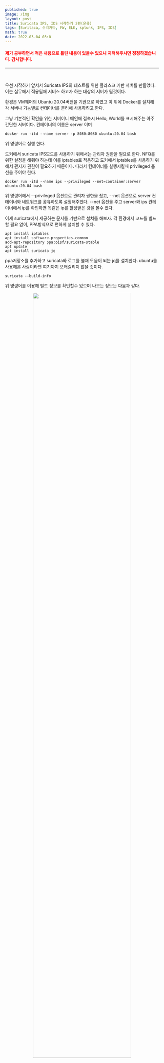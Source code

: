 ```yaml
---
published: true
image: /img
layout: post
title: Suricata IPS, IDS 시작하기 2편(운용)
tags: [Suritaca, 수리카타, FW, ELK, splunk, IPS, IDS]
math: true
date: 2022-03-04 03:0
---
```


<h4 style="color:red">제가 공부하면서 적은 내용으로 틀린 내용이 있을수 있으니 지적해주시면 정정하겠습니다. 감사합니다.</h4><hr><br>

우선 시작하기 앞서서 Suricata IPS의 테스트를 위한 플라스크 기반 서버를 만들었다. 이는 실무에서 적용될때 서비스 하고자 하는 대상의 서버가 될것이다.

환경은 VM웨어의 Ubuntu 20.04버전을 기반으로 하였고 이 위에 Docker를 설치해 각 서버나 기능별로 컨테이너를 분리해 사용하려고 한다.

그냥 기본적인 확인을 위한 서버이니 메인에 접속시 Hello, World를 표시해주는 아주 간단한 서버이다. 컨테이너의 이름은 server 이며 

```shell
docker run -itd --name server -p 8080:8080 ubuntu:20.04 bash
```
위 명령어로 실행 한다.


도커에서 suricata IPS모드를 사용하기 위해서는 관리자 권한을 필요로 한다. NFQ를 위한 설정을 해줘야 하는데 이를 iptables로 적용하고 도커에서 iptables를 사용하기 위해서 관지자 권한이 필요하기 때문이다. 따라서 컨테이너를 실행시킬때 privileged 옵션을 주어야 한다.

``` shell
docker run -itd --name ips --privileged --net=container:server ubuntu:20.04 bash
```

위 명령어에서 --privileged 옵션으로 관리자 권한을 줬고, --net 옵션으로 server 컨테이너와 네트워크를 공유하도록 설정해주었다. --net 옵션을 주고 server와 ips 컨테이너에서 ip를 확인하면 똑같은 ip를 할당받은 것을 볼수 있다.

이제 suricata에서 제공하는 문서를 기반으로 설치를 해보자.
각 환경에서 코드를 빌드할 필요 없이, PPA방식으로 편하게 설치할 수 있다.

```shell
apt install iptables
apt install software-properties-common
add-apt-repository ppa:oisf/suricata-stable
apt update
apt install suricata jq
```
ppa저장소를 추가하고 suricata와 로그를 볼때 도움이 되는 jq를 설치한다.
ubuntu를 사용해본 사람이라면 여기까지 오래걸리지 않을 것이다.

```shell
suricata --build-info
```
위 명령어를 이용해 빌드 정보를 확인할수 있으며 나오는 정보는 다음과 같다.

<center><img src="/img/suricata2/suricata-build-info.png" width="80%" height="80%"></center>

사진을 보면 NFQueue support에 yes로 되어있지 않으면 IPS모드를 사용할 수 없다.

```shell
nano /etc/suricata/suricata.yaml
```
위 파일을 수정함으로써 suricata의 기본적인 설정을 진행한다.
필자는 nano에디터를 주로 쓰지만 각자 편한 에디터를 사용하면 된다.
위 설정으로 기본적인 HOME NETWORK와 각종 로그 등을 할수 있다. 기본적인 설정은 Suricata 최신 권장설정으로 되어있으나 환경에 따라서 바꿔야 할 부분을 수정한다.

<center><img src="/img/suricata2/suricata-home-net-config.png" width="80%" height="80%"></center>

위와같이 필자는 도커 네트워크 기반이므로 172.17.0.0/24를 주었고 아이피는 호스트나 환경에 따라 달라질수 있다.

```shell
port-groups:
    #HTTP_PORTS: "80"
    HTTP_PORTS: "8080"
    SHELLCODE_PORTS: "!80"
    ORACLE_PORTS: 1521
    SSH_PORTS: 22
    DNP3_PORTS: 20000
    MODBUS_PORTS: 502
    FILE_DATA_PORTS: "[$HTTP_PORTS,110,143]"
    FTP_PORTS: 21
    GENEVE_PORTS: 6081
    VXLAN_PORTS: 4789
    TEREDO_PORTS: 3544
```

홈 네트워크 설정 바로 아래있는 포트 그룹설정이다. 이 포스트에서 서버의 서비스 포트를 8080으로 설정했으니 변경해준다.
추가로 http-log가 비활성화 되어있는데 이를 활성화 해준다.

```shell
- http-log:
      enabled: yes
      filename: http.log
      append: yes
      #extended: yes     # enable this for extended logging information
      #custom: yes       # enable the custom logging format (defined by customformat)
      #customformat: "%{%D-%H:%M:%S}t.%z %{X-Forwarded-For}i %H %m %h %u %s %B %a:%p ->
      #filetype: regular # 'regular', 'unix_stream' or 'unix_dgram'
```

수정 내용을 저장하고 탐지 룰 업데이트를 진행한다. 수리카타는

```
suricata-update
```

명령어로 통합 룰 업데이트를 지원한다. 다만 기본 룰들이 전부 alert로 되어있다. 이는 탐지는 하나 패킷드롭은 하지 않는다는 것이다. 옛날에는 오탐율 때문에 필요한 항목을 직접 드롭으로 바꿔주라는 글을 봤던 기억이 있다. 하나하나 확인하는게 좋지만 일단....문자열 치환을 이용해 alert를 전부 드롭으로 바꿔준다.

suricata 룰은 업데이트 되면서 통합되어 /var/lib/suricata/rules 위치에 suricata.rules 로 저장된다. 이를 정규식을 이용해 alert를 전부 drop으로 바꿔주면 ips모드에서 패킷 차단이 가능하다.

```
#정규식
:%s/^alert/drop/
```

치환전 룰인
<center><img src="/img/suricata2/alert-rules.png" width="80%" height="80%"></center>

에서 vim을 이용해 위 정규식을 이용하면
<center><img src="/img/suricata2/drop-rules.png" width="80%" height="80%"></center>

이런식으로 바꿔준 후 저장한다. 통합된 룰들을 확인해 보면 기본적으로 Suricata에서 제공하는 룰과 별도로 emergingthreats.net에서 제공하는 룰들이 같이 병합되어 있다.

이후 
NFQ 설정을 위해 iptables 옵션을 적용해준다.
이 설정을 적용하면 ips컨테이너와 같이 묶여있는 server 둘의 네트워크는 ips가 켜저있지 않으면 망 단절이 일어난다. 이게 인라인 IPS모드이다.

명령어는 아래와 같다

```shell
apt install iptables
iptables -I INPUT -j NFQUEUE
iptables -I OUTPUT -j NFQUEUE
```

이후 Suricata를 IPS모드로 작동시켜 준다.

```shell
suricata -c /etc/suricata/suricata.yaml -q 0
```

그럼 다음과 같은 화면이 뜰것이다.
<center><img src="/img/suricata2/suricata-ips-start.png" width="80%" height="80%"></center>

이후 

```shell
tail -f /var/log/suricata/fast.log
```

를 통해 탐지로그를 살펴보자.

이제 kali에서 hping3를 이용해 SYN Flooding을 시도해본다.
공격을 시도하는 순간 다음과 같은 로그들이 생성된다.

<h3 style="color:red">자주가는 카페의 기본 IP와 충돌이 나 docker 네트워크 브짓지 대역을 192.168.64.0/24로 수정했습니다 </h3><br>
<center><img src="/img/suricata2/flooding-drop.png" width="80%" height="80%"></center>
<br>
<center><img src="/img/suricata2/network-flow.png" width="80%" height="80%"></center>

위 사진을 보면 이상한 것이 있다. 분명히 막히긴 했는데 서버에서 공격지로 나가려다 비정상 트레픽으로 차단된 ACK 로그가 있다. 탐지 룰의 트레숄드 값에 의해 통과된 일부 트래픽에 대한 응답 트레픽이 탐지 된것 같다.

또 다음사진을 보면 Suricata 경고로 flow경고가 나오고 있다. Suricata에 설정된 처리 트래픽 양보다 더 많은 트레픽이 들어와 뜨는 경고다. 따라서 기업이나 트레픽 양이 많은 곳에 적용할 경우 설정을 수정하고 IDS모드로 미리 테스트를 거친 후에 IPS모드로 전환해야 할 것 같다.

hping3에서는 랜덤 ip를 통한 Flooding공격도 가능하다.
이를 테스트 해봤는데 결과는 다음과 같다.

<center><img src="/img/suricata2/flooding-drop-rand.png" width="80%" height="80%"></center>

로그를 보면 ET DROP Spamhaus DROP Listed Traffic Inbound group이라고 되어있다.
Spamhaus DROP이라는 그룹에서 DROP을 권장하는 IP리스트를 제공하고 있는데 이 리스트에 hping3의 임의ip가 포함되어 있는것 같다.

이 IPS를 적용하고서 생기는 문제점들이 있다. 이번에 생긴 문제점은 기본적으로 적용한 DROP룰 중에 APT update 서버로 향하는 트레픽을 막는 룰이 추가되어 있다.

따라서 이 룰을 Alert로 바꾸거나 주석 처리해야지 정상적인 apt update가 가능하다.

이번에 생긴 업데이트 문제 뿐만 아니라 각 룰들이 업데이트 되면서 다른 문제가 생길 가능성도 있다. 이러한 것들을 직접 핸들링 하고 테스트 하면서 수정해 줘야 한다.

